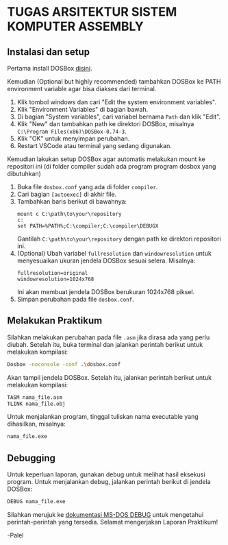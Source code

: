 # TUGAS ARSITEKTUR SISTEM KOMPUTER ASSEMBLY

## Instalasi dan setup
Pertama install DOSBox [disini](https://www.dosbox.com/download.php?main=1).

Kemudian (Optional but highly recommended) tambahkan DOSBox ke PATH environment variable agar bisa diakses dari terminal.
1. Klik tombol windows dan cari "Edit the system environment variables".
2. Klik "Environment Variables" di bagian bawah.
3. Di bagian "System variables", cari variabel bernama `Path` dan klik "Edit".
4. Klik "New" dan tambahkan path ke direktori DOSBox, misalnya `C:\Program Files(x86)\DOSBox-0.74-3`.
5. Klik "OK" untuk menyimpan perubahan.
6. Restart VSCode atau terminal yang sedang digunakan.

Kemudian lakukan setup DOSBox agar automatis melakukan mount ke repositori ini (di folder compiler sudah ada program program dosbox yang dibutuhkan)
1. Buka file `dosbox.conf` yang ada di folder `compiler`.
3. Cari bagian `[autoexec]` di akhir file.
4. Tambahkan baris berikut di bawahnya:
   ```
   mount c C:\path\to\your\repository
   c:
   set PATH=%PATH%;C:\compiler;C:\compiler\DEBUGX
   ```
   Gantilah `C:\path\to\your\repository` dengan path ke direktori repositori ini.
5. (Optional) Ubah variabel `fullresolution` dan `windowresolution` untuk menyesuaikan ukuran jendela DOSBox sesuai selera. Misalnya:
   ```
   fullresolution=original
   windowresolution=1024x768
   ```
   Ini akan membuat jendela DOSBox berukuran 1024x768 piksel.
6. Simpan perubahan pada file `dosbox.conf`.

## Melakukan Praktikum
Silahkan melakukan perubahan pada file `.asm` jika dirasa ada yang perlu diubah. Setelah itu, buka terminal dan jalankan perintah berikut untuk melakukan kompilasi:
```bash
Dosbox -noconsole -conf .\dosbox.conf
```

Akan tampil jendela DOSBox. Setelah itu, jalankan perintah berikut untuk melakukan kompilasi:
```bash
TASM nama_file.asm
TLINK nama_file.obj
```
Untuk menjalankan program, tinggal tuliskan nama executable yang dihasilkan, misalnya:
```bash
nama_file.exe
```
## Debugging
Untuk keperluan laporan, gunakan debug untuk melihat hasil eksekusi program. Untuk menjalankan debug, jalankan perintah berikut di jendela DOSBox:
```bash
DEBUG nama_file.exe
```
Silahkan merujuk ke [dokumentasi MS-DOS DEBUG](https://thestarman.pcministry.com/asm/debug/debug2.htm#CMDS) untuk mengetahui perintah-perintah yang tersedia. Selamat mengerjakan Laporan Praktikum!

-Palel